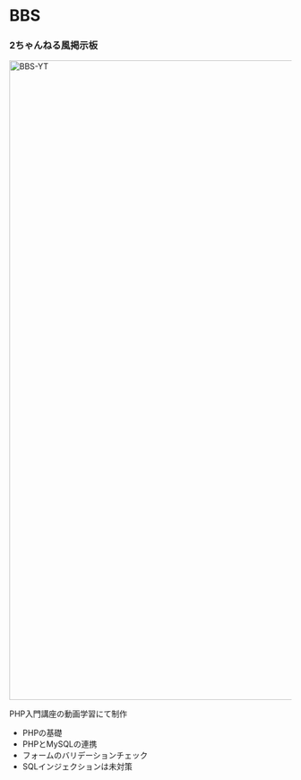 # BBS
### 2ちゃんねる風掲示板

<img width="1140" alt="BBS-YT" src="https://user-images.githubusercontent.com/127412829/230761215-68a3fcb8-8394-480d-921d-b699bd2c0c0a.png">


PHP入門講座の動画学習にて制作
- PHPの基礎
- PHPとMySQLの連携
- フォームのバリデーションチェック
- SQLインジェクションは未対策
